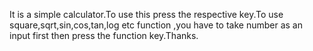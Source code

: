 It is a simple calculator.To use this press the respective key.To use square,sqrt,sin,cos,tan,log etc function ,you have to take number as an input first then press the function key.Thanks.
